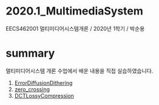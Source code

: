 # 2020.1_MultimediaSystem
EECS462001 멀티미디어시스템개론 / 2020년 1학기 / 박순용

# summary
멀티미디어시스템 개론 수업에서 배운 내용을 직접 실습하였습니다.

1. [ErrorDiffusionDithering](/ErrorDiffusionDithering/README.md)
2. [zero_crossing](/zero_crossing/README.md)
3. [DCTLossyCompression](/DCTLossyCompression/README.md)

